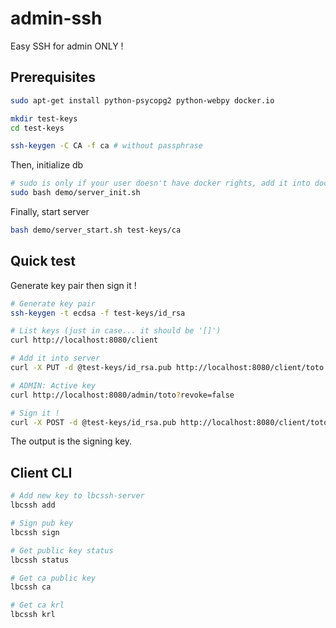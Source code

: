 # admin-ssh
Easy SSH for admin ONLY !

## Prerequisites

```bash
sudo apt-get install python-psycopg2 python-webpy docker.io

mkdir test-keys
cd test-keys

ssh-keygen -C CA -f ca # without passphrase
```

Then, initialize db
```bash
# sudo is only if your user doesn't have docker rights, add it into docker group
sudo bash demo/server_init.sh
```

Finally, start server
```bash
bash demo/server_start.sh test-keys/ca
```

## Quick test

Generate key pair then sign it !

```bash
# Generate key pair
ssh-keygen -t ecdsa -f test-keys/id_rsa

# List keys (just in case... it should be '[]')
curl http://localhost:8080/client

# Add it into server
curl -X PUT -d @test-keys/id_rsa.pub http://localhost:8080/client/toto

# ADMIN: Active key
curl http://localhost:8080/admin/toto?revoke=false

# Sign it !
curl -X POST -d @test-keys/id_rsa.pub http://localhost:8080/client/toto
```
The output is the signing key.

## Client CLI

```bash
# Add new key to lbcssh-server
lbcssh add

# Sign pub key
lbcssh sign

# Get public key status
lbcssh status

# Get ca public key
lbcssh ca

# Get ca krl
lbcssh krl
```

